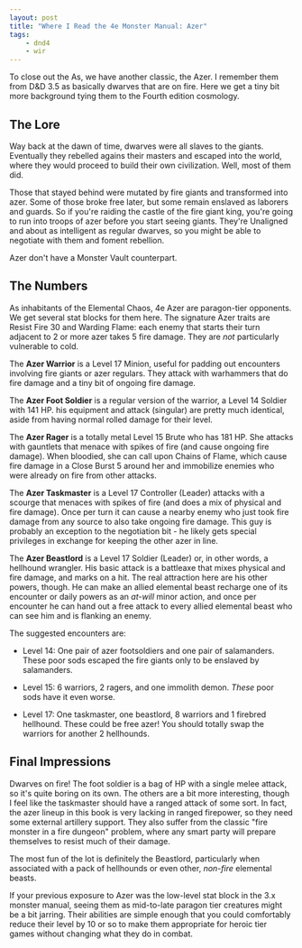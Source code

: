 ```yaml
---
layout: post
title: "Where I Read the 4e Monster Manual: Azer"
tags:
    - dnd4
    - wir
---
```


To close out the As, we have another classic, the Azer. I remember them from D&D
3.5 as basically dwarves that are on fire. Here we get a tiny bit more
background tying them to the Fourth edition cosmology.

## The Lore

Way back at the dawn of time, dwarves were all slaves to the giants. Eventually
they rebelled agains their masters and escaped into the world, where they would
proceed to build their own civilization. Well, most of them did.

Those that stayed behind were mutated by fire giants and transformed into
azer. Some of those broke free later, but some remain enslaved as laborers and
guards. So if you're raiding the castle of the fire giant king, you're going to
run into troops of azer before you start seeing giants. They're Unaligned and
about as intelligent as regular dwarves, so you might be able to negotiate with
them and foment rebellion.

Azer don't have a Monster Vault counterpart.

## The Numbers

As inhabitants of the Elemental Chaos, 4e Azer are paragon-tier opponents. We
get several stat blocks for them here. The signature Azer traits are Resist Fire
30 and Warding Flame: each enemy that starts their turn adjacent to 2 or more
azer takes 5 fire damage. They are _not_ particularly vulnerable to cold.

The **Azer Warrior** is a Level 17 Minion, useful for padding out encounters
involving fire giants or azer regulars. They attack with warhammers that do fire
damage and a tiny bit of ongoing fire damage.

The **Azer Foot Soldier** is a regular version of the warrior, a Level 14
Soldier with 141 HP. his equipment and attack (singular) are pretty much
identical, aside from having normal rolled damage for their level.

The **Azer Rager** is a totally metal Level 15 Brute who has 181 HP. She attacks
with gauntlets that menace with spikes of fire (and cause ongoing fire
damage). When bloodied, she can call upon Chains of Flame, which cause fire
damage in a Close Burst 5 around her and immobilize enemies who were already on
fire from other attacks.

The **Azer Taskmaster** is a Level 17 Controller (Leader) attacks with a scourge
that menaces with spikes of fire (and does a mix of physical and fire
damage). Once per turn it can cause a nearby enemy who just took fire damage
from any source to also take ongoing fire damage. This guy is probably an
exception to the negotiation bit - he likely gets special privileges in exchange
for keeping the other azer in line.

The **Azer Beastlord** is a Level 17 Soldier (Leader) or, in other words, a
hellhound wrangler. His basic attack is a battleaxe that mixes physical and fire
damage, and marks on a hit. The real attraction here are his other powers,
though. He can make an allied elemental beast recharge one of its encounter or
daily powers as an _at-will_ minor action, and once per encounter he can hand
out a free attack to every allied elemental beast who can see him and is
flanking an enemy.

The suggested encounters are:

- Level 14: One pair of azer footsoldiers and one pair of salamanders. These
  poor sods escaped the fire giants only to be enslaved by salamanders.

- Level 15: 6 warriors, 2 ragers, and one immolith demon. _These_ poor sods have
  it even worse.

- Level 17: One taskmaster, one beastlord, 8 warriors and 1 firebred
  hellhound. These could be free azer! You should totally swap the warriors for
  another 2 hellhounds.


## Final Impressions

Dwarves on fire! The foot soldier is a bag of HP with a single melee attack, so
it's quite boring on its own. The others are a bit more interesting, though I
feel like the taskmaster should have a ranged attack of some sort. In fact, the
azer lineup in this book is very lacking in ranged firepower, so they need some
external artillery support. They also suffer from the classic "fire monster in a
fire dungeon" problem, where any smart party will prepare themselves to resist
much of their damage.

The most fun of the lot is definitely the Beastlord, particularly when
associated with a pack of hellhounds or even other, _non-fire_ elemental
beasts.

If your previous exposure to Azer was the low-level stat block in the 3.x
monster manual, seeing them as mid-to-late paragon tier creatures might be a bit
jarring. Their abilities are simple enough that you could comfortably reduce
their level by 10 or so to make them appropriate for heroic tier games without
changing what they do in combat.
